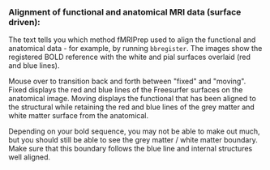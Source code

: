 ### Alignment of functional and anatomical MRI data (surface driven):

The text tells you which method fMRIPrep used to align the functional and anatomical data - for example, by running `bbregister`. The images show the registered BOLD reference with the white and pial surfaces overlaid (red and blue lines). 

Mouse over to transition back and forth between "fixed" and "moving". Fixed displays the red and blue lines of the Freesurfer surfaces on the anatomical image. Moving displays the functional that has been aligned to the structural while retaining the red and blue lines of the grey matter and white matter surface from the anatomical.

Depending on your bold sequence, you may not be able to make out much, but you should still be able to see the grey matter / white matter boundary. Make sure that this boundary follows the blue line and internal structures well aligned.